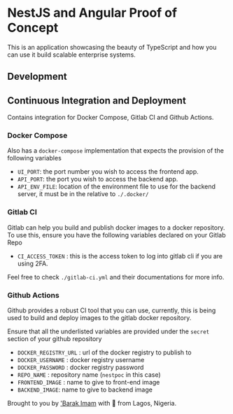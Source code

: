 # NestJS and Angular Proof of Concept

This is an application showcasing the beauty of TypeScript and how you can use it build scalable enterprise systems.

## Development

## Continuous Integration and Deployment

Contains integration for Docker Compose, Gitlab CI and Github Actions.

### Docker Compose

Also has a `docker-compose` implementation that expects the provision of the following variables

+ `UI_PORT`: the port number you wish to access the frontend app.
+ `API_PORT`: the port you wish to access the backend app.
+ `API_ENV_FILE`: location of the environment file to use for the backend server, it must be in the relative to `./.docker/`

### Gitlab CI

Gitlab can help you build and publish docker images to a docker repository.
To use this, ensure you have the following variables declared on your Gitlab Repo

+ `CI_ACCESS_TOKEN` : this is the access token to log into gitlab cli if you are using 2FA.

Feel free to check `./gitlab-ci.yml` and their documentations for more info.

### Github Actions

Github provides a robust CI tool that you can use, currently, this is being used to build and deploy images to the gitlab docker repository.

Ensure that all the underlisted variables are provided under the `secret` section of your github repository

+ `DOCKER_REGISTRY_URL` : url of the docker registry to publish to
+ `DOCKER_USERNAME` : docker registry username
+ `DOCKER_PASSWORD` : docker registry password
+ `REPO_NAME` : repository name (`nestpoc` in this case)
+ `FRONTEND_IMAGE` : name to give to front-end image
+ `BACKEND_IMAGE`: name to give to backend image

Brought to you by ['Barak Imam](https://barakimam.me) with &#x1F49D; from Lagos, Nigeria.
